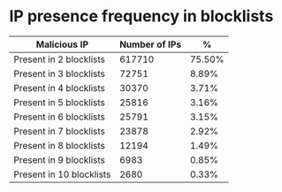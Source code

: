 # IP presence frequency in blocklists
| Malicious IP | Number of IPs | % |
|----|----|----|
| Present in 2 blocklists | 617710 | 75.50% |
| Present in 3 blocklists | 72751 | 8.89% |
| Present in 4 blocklists | 30370 | 3.71% |
| Present in 5 blocklists | 25816 | 3.16% |
| Present in 6 blocklists | 25791 | 3.15% |
| Present in 7 blocklists | 23878 | 2.92% |
| Present in 8 blocklists | 12194 | 1.49% |
| Present in 9 blocklists | 6983 | 0.85% |
| Present in 10 blocklists | 2680 | 0.33% |
